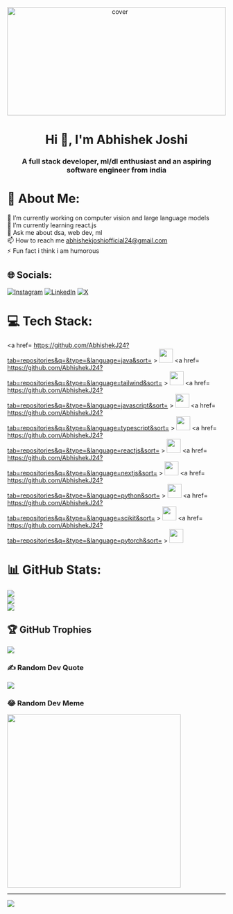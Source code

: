 <div align="center">
<img width="100%" height = "250px" src="https://raw.githubusercontent.com/rahulbanerjee26/githubProfileReadmeGenerator/main/banners/banner7.png" alt="cover" />
</div>

<h1 align="center">Hi 👋, I'm Abhishek Joshi</h1>
<h3 align="center">A full stack developer, ml/dl enthusiast and an aspiring software engineer from india</h3>

# 💫 About Me:
🔭 I’m currently working on computer vision and large language models<br>🌱 I’m currently learning react.js<br>💬 Ask me about dsa, web dev, ml<br>📫 How to reach me abhishekjoshiofficial24@gmail.com<br>⚡ Fun fact i think i am humorous<br>

## 🌐 Socials:
[![Instagram](https://img.shields.io/badge/Instagram-%23E4405F.svg?logo=Instagram&logoColor=white)](https://instagram.com/therealabhishekjoshi) [![LinkedIn](https://img.shields.io/badge/LinkedIn-%230077B5.svg?logo=linkedin&logoColor=white)](https://linkedin.com/in/abhishek-joshi-5b9609219) [![X](https://img.shields.io/badge/X-black.svg?logo=X&logoColor=white)](https://x.com/___loucypher666) 

# 💻 Tech Stack:
<a href= https://github.com/AbhishekJ24?tab=repositories&q=&type=&language=java&sort= > <img width ='32px' height='32px' src ='https://raw.githubusercontent.com/rahulbanerjee26/githubAboutMeGenerator/main/icons/java.svg'> </a>
<a href= https://github.com/AbhishekJ24?tab=repositories&q=&type=&language=tailwind&sort= > <img width ='32px' height='32px' src ='https://raw.githubusercontent.com/rahulbanerjee26/githubAboutMeGenerator/main/icons/tailwind.svg'> </a>
<a href= https://github.com/AbhishekJ24?tab=repositories&q=&type=&language=javascript&sort= > <img width ='32px' height='32px' src ='https://raw.githubusercontent.com/rahulbanerjee26/githubAboutMeGenerator/main/icons/javascript.svg'> </a>
<a href= https://github.com/AbhishekJ24?tab=repositories&q=&type=&language=typescript&sort= > <img width ='32px' height='32px' src ='https://raw.githubusercontent.com/rahulbanerjee26/githubAboutMeGenerator/main/icons/typescript.svg'> </a>
<a href= https://github.com/AbhishekJ24?tab=repositories&q=&type=&language=reactjs&sort= > <img width ='32px' height='32px' src ='https://raw.githubusercontent.com/rahulbanerjee26/githubAboutMeGenerator/main/icons/reactjs.svg'> </a>
<a href= https://github.com/AbhishekJ24?tab=repositories&q=&type=&language=nextjs&sort= > <img width ='32px' height='32px' src ='https://raw.githubusercontent.com/rahulbanerjee26/githubAboutMeGenerator/main/icons/nextjs.svg'> </a>
<a href= https://github.com/AbhishekJ24?tab=repositories&q=&type=&language=python&sort= > <img width ='32px' height='32px' src ='https://raw.githubusercontent.com/rahulbanerjee26/githubAboutMeGenerator/main/icons/python.svg'> </a>
<a href= https://github.com/AbhishekJ24?tab=repositories&q=&type=&language=scikit&sort= > <img width ='32px' height='32px' src ='https://raw.githubusercontent.com/rahulbanerjee26/githubAboutMeGenerator/main/icons/scikit.svg'> </a>
<a href= https://github.com/AbhishekJ24?tab=repositories&q=&type=&language=pytorch&sort= > <img width ='32px' height='32px' src ='https://raw.githubusercontent.com/rahulbanerjee26/githubAboutMeGenerator/main/icons/pytorch.svg'> </a>

# 📊 GitHub Stats:
![](https://github-readme-stats.vercel.app/api?username=AbhishekJ24&theme=react&hide_border=false&include_all_commits=true&count_private=true)<br/>
![](https://github-readme-streak-stats.herokuapp.com/?user=AbhishekJ24&theme=react&hide_border=false)<br/>
![](https://github-readme-stats.vercel.app/api/top-langs/?username=AbhishekJ24&theme=react&hide_border=false&include_all_commits=true&count_private=true&layout=compact)

## 🏆 GitHub Trophies
![](https://github-profile-trophy.vercel.app/?username=AbhishekJ24&theme=onedark&no-frame=true&no-bg=false&margin-w=4)

### ✍️ Random Dev Quote
![](https://quotes-github-readme.vercel.app/api?type=vetical&theme=dark)

### 😂 Random Dev Meme
<img src='https://randommeme-five.vercel.app/' style="height: 400px;"/>

---
[![](https://visitcount.itsvg.in/api?id=AbhishekJ24&label=Stalkers&color=0&pretty=true)](https://visitcount.itsvg.in)


